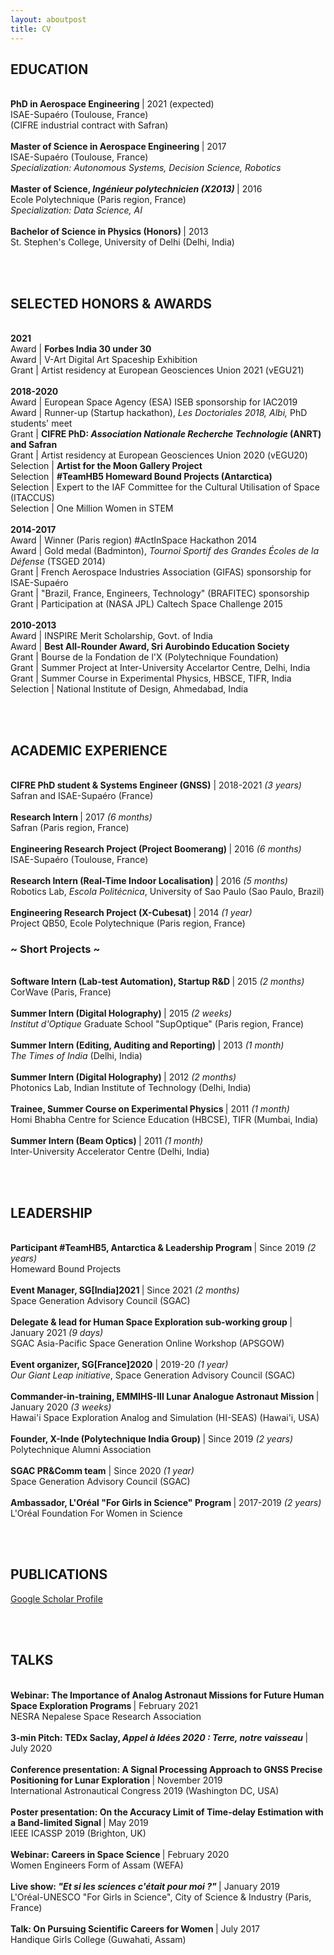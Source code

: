 ```yaml
---
layout: aboutpost
title: CV
---
```


<h2>EDUCATION</h2>
<div> <br>
	<b> PhD in Aerospace Engineering </b> | 2021 (expected)
	<br> ISAE-Supaéro (Toulouse, France)
	<br> (CIFRE industrial contract with Safran) 
</div>
<div> <br>
	<b> Master of Science in Aerospace Engineering </b> | 2017
	<br> ISAE-Supaéro (Toulouse, France)
	<br> <i> Specialization: Autonomous Systems, Decision Science, Robotics </i>
</div>
<div> <br>
	<b> Master of Science, <i>Ingénieur polytechnicien (X2013)</i> </b> | 2016
	<br> Ecole Polytechnique (Paris region, France)
	<br> <i> Specialization: Data Science, AI </i>
</div>
<div> <br>
 	<b> Bachelor of Science in Physics (Honors) </b> | 2013
	<br> St. Stephen's College, University of Delhi (Delhi, India)
</div>

<br><br>
<h2>SELECTED HONORS & AWARDS</h2>
<div> <br>
	<b> 2021 </b>
	<br> Award | <b> Forbes India 30 under 30</b> 
	<br> Award | V-Art Digital Art Spaceship Exhibition
	<br> Grant | Artist residency at European Geosciences Union 2021 (vEGU21)
</div>
<div> <br>
	<b> 2018-2020 </b>
	<br> Award | European Space Agency (ESA) ISEB sponsorship for IAC2019
	<br> Award | Runner-up (Startup hackathon), <i>Les Doctoriales 2018, Albi,</i> PhD students' meet
	<br> Grant | <b> CIFRE PhD: <i>Association Nationale Recherche Technologie</i> (ANRT) and Safran </b> 
	<br> Grant | Artist residency at European Geosciences Union 2020 (vEGU20)
	<br> Selection | <b> Artist for the Moon Gallery Project </b>
	<br> Selection | <b> #TeamHB5 Homeward Bound Projects (Antarctica) </b>
	<br> Selection | Expert to the IAF Committee for the Cultural Utilisation of Space (ITACCUS)
	<br> Selection | One Million Women in STEM
</div>
<div> <br>
	<b> 2014-2017 </b>
	<br> Award | Winner (Paris region) #ActInSpace Hackathon 2014
	<br> Award | Gold medal (Badminton), <i>Tournoi Sportif des Grandes Écoles de la Défense</i> (TSGED 2014)
	<br> Grant | French Aerospace Industries Association (GIFAS) sponsorship for ISAE-Supaéro
	<br> Grant | "Brazil, France, Engineers, Technology" (BRAFITEC) sponsorship
	<br> Grant | Participation at (NASA JPL) Caltech Space Challenge 2015
</div>
<div> <br>
	<b> 2010-2013 </b>
	<br> Award | INSPIRE Merit Scholarship, Govt. of India
	<br> Award | <b> Best All-Rounder Award, Sri Aurobindo Education Society </b>
	<br> Grant | Bourse de la Fondation de l'X (Polytechnique Foundation)
	<br> Grant | Summer Project at Inter-University Accelartor Centre, Delhi, India
	<br> Grant | Summer Course in Experimental Physics, HBSCE, TIFR, India
	<br> Selection | National Institute of Design, Ahmedabad, India
</div>

<br><br>
<h2>ACADEMIC EXPERIENCE</h2>
<div> <br>
	<b>CIFRE PhD student & Systems Engineer (GNSS)</b> | 2018-2021 <i>(3 years)</i>
	<br> Safran and ISAE-Supaéro (France)
</div>
<div> <br>
	<b> Research Intern </b> | 2017 <i>(6 months)</i>
	<br> Safran (Paris region, France)
</div>
<div> <br>
	<b> Engineering Research Project (Project Boomerang) </b> | 2016 <i>(6 months)</i>
	<br> ISAE-Supaéro (Toulouse, France)
</div>
<div> <br>
	<b> Research Intern (Real-Time Indoor Localisation) </b> | 2016 <i>(5 months)</i>
	<br> Robotics Lab, <i>Escola Politécnica</i>, University of Sao Paulo (Sao Paulo, Brazil)
</div>
<div> <br>
	<b> Engineering Research Project (X-Cubesat) </b> | 2014 <i>(1 year)</i>
	<br> Project QB50, Ecole Polytechnique (Paris region, France)
</div>
<h3>~ Short Projects ~</h3>
<div> <br>
	<b> Software Intern (Lab-test Automation), Startup R&D </b> | 2015 <i>(2 months)</i>
	<br> CorWave (Paris, France)
</div>
<div> <br>
	<b> Summer Intern (Digital Holography) </b> | 2015 <i>(2 weeks)</i>
	<br> <i>Institut d'Optique</i> Graduate School "SupOptique" (Paris region, France)
</div>
<div> <br>
	<b> Summer Intern (Editing, Auditing and Reporting) </b> | 2013 <i>(1 month)</i>
	<br> <i>The Times of India</i> (Delhi, India)
</div>
<div> <br>
	<b> Summer Intern (Digital Holography) </b> | 2012 <i>(2 months)</i>
	<br> Photonics Lab, Indian Institute of Technology (Delhi, India)
</div>
<div> <br>
	<b> Trainee, Summer Course on Experimental Physics </b> | 2011 <i>(1 month)</i>
	<br> Homi Bhabha Centre for Science Education (HBCSE), TIFR  (Mumbai, India)
</div>
<div> <br>
	<b> Summer Intern (Beam Optics) </b> | 2011 <i>(1 month)</i>
	<br> Inter-University Accelerator Centre (Delhi, India)
</div>

<br><br>
<h2>LEADERSHIP</h2>
<div> <br>
	<b> Participant #TeamHB5, Antarctica & Leadership Program </b> | Since 2019 <i>(2 years)</i>
	<br> Homeward Bound Projects
</div>
<div> <br>
	<b> Event Manager, SG[India]2021 </b> | Since 2021 <i>(2 months)</i>
	<br> Space Generation Advisory Council (SGAC)
</div>
<div> <br>
	<b> Delegate & lead for Human Space Exploration sub-working group </b> | January 2021 <i>(9 days)</i>
	<br> SGAC Asia-Pacific Space Generation Online Workshop (APSGOW)
</div>
<div> <br>
	<b> Event organizer, SG[France]2020</b> | 2019-20 <i>(1 year)</i>
	<br> <i>Our Giant Leap initiative</i>, Space Generation Advisory Council (SGAC)
</div>
<div> <br>
	<b> Commander-in-training, EMMIHS-III Lunar Analogue Astronaut Mission </b> | January 2020 <i>(3 weeks)</i>
	<br> Hawai'i Space Exploration Analog and Simulation (HI-SEAS) (Hawai'i, USA)
</div>
<div> <br>
	<b> Founder, X-Inde (Polytechnique India Group) </b> | Since 2019 <i>(2 years)</i>
	<br> Polytechnique Alumni Association
</div>
<div> <br>
	<b> SGAC PR&Comm team</b> | Since 2020 <i>(1 year)</i>
	<br> Space Generation Advisory Council (SGAC)
</div>
<div> <br>
	<b> Ambassador, L'Oréal "For Girls in Science" Program </b> | 2017-2019 <i>(2 years)</i>
	<br> L'Oréal Foundation For Women in Science 
</div>

<br><br>
<h2>PUBLICATIONS</h2>
<a href="https://scholar.google.com/citations?hl=en&user=fdHnyXEAAAAJ">Google Scholar Profile</a>

<br><br>
<h2>TALKS</h2>
<div> <br>
	<b> Webinar: The Importance of Analog Astronaut Missions for Future Human Space Exploration Programs </b> | February 2021
	<br> NESRA Nepalese Space Research Association 
</div>
<div> <br>
	<b> 3-min Pitch: TEDx Saclay, <i> Appel à Idées 2020 : Terre, notre vaisseau</i> </b> | July 2020
</div>
<div> <br>
	<b> Conference presentation: A Signal Processing Approach to GNSS Precise Positioning for Lunar Exploration </b> | November 2019
	<br> International Astronautical Congress 2019 (Washington DC, USA)
</div>
<div> <br>
	<b> Poster presentation: On the Accuracy Limit of Time-delay Estimation with a Band-limited Signal </b> | May 2019
	<br> IEEE ICASSP 2019 (Brighton, UK)
</div>
<div> <br>
	<b> Webinar: Careers in Space Science </b> | February 2020
	<br> Women Engineers Form of Assam (WEFA)
</div>
<div> <br>
	<b> Live show: <i>"Et si les sciences c'était pour moi ?"</i> </b> | January 2019
	<br> L'Oréal-UNESCO "For Girls in Science", City of Science & Industry (Paris, France)
</div>
<div> <br>
	<b> Talk: On Pursuing Scientific Careers for Women </b> | July 2017
	<br> Handique Girls College (Guwahati, Assam)
</div>



<!--
<table>

<img src="/About/cv-wex.png">
<img src="/About/cv-spaceproj.png">
<img src="/About/cv-social.png">
--->